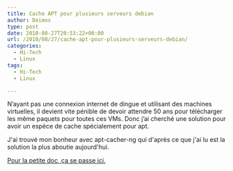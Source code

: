 ```yaml
---
title: Cache APT pour plusieurs serveurs debian
author: Deimos
type: post
date: 2010-08-27T20:53:22+00:00
url: /2010/08/27/cache-apt-pour-plusieurs-serveurs-debian/
categories:
  - Hi-Tech
  - Linux
tags:
  - Hi-Tech
  - Linux

---
```


N’ayant pas une connexion internet de dingue et utilisant des machines virtuelles, il devient vite pénible de devoir attendre 50 ans pour télécharger les même paquets pour toutes ces VMs. Donc j’ai cherché une solution pour avoir un espèce de cache spécialement pour apt.

J'ai trouvé mon bonheur avec apt-cacher-ng qui d'après ce que j'ai lu est la solution la plus aboutie aujourd'hui.

[Pour la petite doc, ça se passe ici.](http://wiki.deimos.fr/Apt-cacher-ng_:_Mise_en_place_d%27un_proxy_pour_apt#Utilisation)

